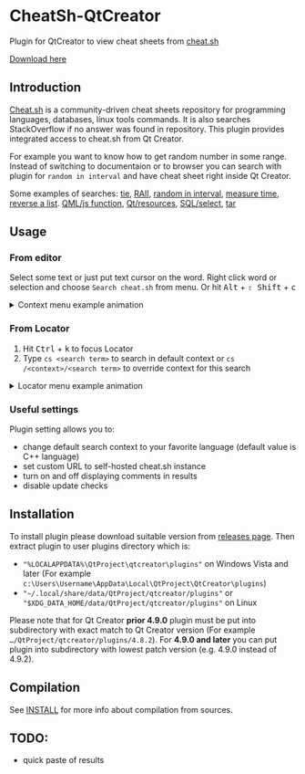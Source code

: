 # CheatSh-QtCreator
Plugin for QtCreator to view cheat sheets from [cheat.sh](https://github.com/chubin/cheat.sh)

[Download here](https://github.com/pozemka/cheatsh-qtcreator/releases)

## Introduction
[Cheat.sh](https://github.com/chubin/cheat.sh) is a community-driven cheat sheets repository for programming languages, databases, linux tools commands. It is also searches StackOverflow if no answer was found in repository. This plugin provides integrated access to cheat.sh from Qt Creator.

For example you want to know how to get random number in some range. Instead of switching to documentaion or to browser you can search with plugin for `random in interval` and have cheat sheet right inside Qt Creator.

Some examples of searches:
<a href="http://cheat.sh/cpp/tie" target="_blank">tie</a>, 
<a href="http://cheat.sh/cpp/RAII" target="_blank">RAII</a>, 
<a href="http://cheat.sh/cpp/random+in+interval" target="_blank">random in interval</a>, 
<a href="http://cheat.sh/cpp/measure+time" target="_blank">measure time</a>, 
<a href="http://cheat.sh/cpp/reverse+a+list" target="_blank">reverse a list</a>. 
<a href="http://cheat.sh/QML/js+function" target="_blank">QML/js function</a>, 
<a href="http://cheat.sh/Qt/resources" target="_blank">Qt/resources</a>, 
<a href="http://cheat.sh/SQL/select" target="_blank">SQL/select</a>, 
<a href="http://cheat.sh/tar" target="_blank">tar</a>

## Usage
### From editor
Select some text or just put text cursor on the word. Right click word or selection and choose `Search cheat.sh` from menu. Or hit <kbd>Alt</kbd> + <kbd>⇧ Shift</kbd> + <kbd>c</kbd>

<details><summary>Context menu example animation</summary>

![Context menu example animation](https://raw.githubusercontent.com/pozemka/resources/master/contextmenu.gif)

</details>

### From Locator
1. Hit <kbd>Ctrl</kbd> + <kbd>k</kbd> to focus Locator
2. Type `cs <search term>` to search in default context or `cs /<context>/<search term>` to override context for this search

<details><summary>Locator menu example animation</summary>
  
![Locator example animation](https://raw.githubusercontent.com/pozemka/resources/master/locator.gif)

</details>

### Useful settings
Plugin setting allows you to:
* change default search context to your favorite language (default value is C++ language)
* set custom URL to self-hosted cheat.sh instance
* turn on and off displaying comments in results
* disable update checks

## Installation
To install plugin please download suitable version from [releases page](https://github.com/pozemka/cheatsh-qtcreator/releases). 
Then extract plugin to user plugins directory which is:
* `"%LOCALAPPDATA%\QtProject\qtcreator\plugins"` on Windows Vista and later (For example `c:\Users\Username\AppData\Local\QtProject\QtCreator\plugins`)
* `"~/.local/share/data/QtProject/qtcreator/plugins"` or `"$XDG_DATA_HOME/data/QtProject/qtcreator/plugins"` on Linux

Please note that for Qt Creator **prior 4.9.0** plugin must be put into subdirectory with exact match to Qt Creator version (For example `…/QtProject/qtcreator/plugins/4.8.2`). For **4.9.0 and later** you can put plugin into subdirectory with lowest patch version (e.g. 4.9.0 instead of 4.9.2).

## Compilation
See [INSTALL](INSTALL.md) for more info about compilation from sources.

## TODO:
* quick paste of results
